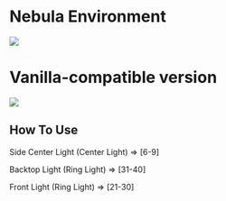 # Nebula Environment

<img src="https://raw.githubusercontent.com/KivalEvan/BeatSaber-MappingScript/main/environment-enhancement/nebula/nebula.jpg">

# Vanilla-compatible version

<img src="https://raw.githubusercontent.com/KivalEvan/BeatSaber-MappingScript/main/environment-enhancement/nebula/nebulaVanilla.jpg">

## How To Use

Side Center Light (Center Light) => [6-9]

Backtop Light (Ring Light) => [31-40]

Front Light (Ring Light) => [21-30]
